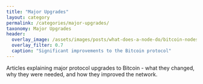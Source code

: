 ```yaml
---
title: "Major Upgrades"
layout: category
permalink: /categories/major-upgrades/
taxonomy: Major Upgrades
header:
  overlay_image: /assets/images/posts/what-does-a-node-do/bitcoin-nodes.png
  overlay_filter: 0.7
  caption: "Significant improvements to the Bitcoin protocol"
---
```


Articles explaining major protocol upgrades to Bitcoin - what they changed, why they were needed, and how they improved the network. 